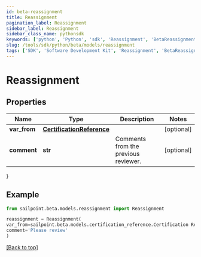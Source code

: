 ```yaml
---
id: beta-reassignment
title: Reassignment
pagination_label: Reassignment
sidebar_label: Reassignment
sidebar_class_name: pythonsdk
keywords: ['python', 'Python', 'sdk', 'Reassignment', 'BetaReassignment'] 
slug: /tools/sdk/python/beta/models/reassignment
tags: ['SDK', 'Software Development Kit', 'Reassignment', 'BetaReassignment']
---
```


# Reassignment


## Properties

Name | Type | Description | Notes
------------ | ------------- | ------------- | -------------
**var_from** | [**CertificationReference**](certification-reference) |  | [optional] 
**comment** | **str** | Comments from the previous reviewer. | [optional] 
}

## Example

```python
from sailpoint.beta.models.reassignment import Reassignment

reassignment = Reassignment(
var_from=sailpoint.beta.models.certification_reference.Certification Reference(),
comment='Please review'
)

```
[[Back to top]](#) 

